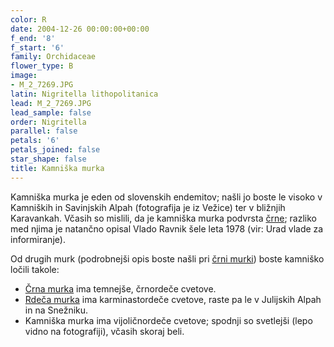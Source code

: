 ```yaml
---
color: R
date: 2004-12-26 00:00:00+00:00
f_end: '8'
f_start: '6'
family: Orchidaceae
flower_type: B
image:
- M_2_7269.JPG
latin: Nigritella lithopolitanica
lead: M_2_7269.JPG
lead_sample: false
order: Nigritella
parallel: false
petals: '6'
petals_joined: false
star_shape: false
title: Kamniška murka
---
```

Kamniška murka je eden od slovenskih endemitov; našli jo boste le visoko v Kamniških in Savinjskih Alpah (fotografija je iz Vežice) ter v bližnjih Karavankah. Včasih so mislili, da je kamniška murka podvrsta [črne](../nigritellarhellicani/); razliko med njima je natančno opisal Vlado Ravnik šele leta 1978 (vir: Urad vlade za informiranje).

Od drugih murk (podrobnejši opis boste našli pri [črni murki](../nigritellarhellicani/)) boste kamniško ločili takole:

-   [Črna murka](../nigritellarhellicani/) ima temnejše, črnordeče cvetove.
-   [Rdeča murka](../nigritellarubra/) ima karminastordeče cvetove, raste pa le v Julijskih Alpah in na Snežniku.
-   Kamniška murka ima vijoličnordeče cvetove; spodnji so svetlejši (lepo vidno na fotografiji), včasih skoraj beli.
